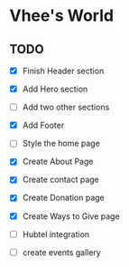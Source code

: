 # Vhee's World

## TODO

- [x] Finish Header section
- [x] Add Hero section
- [ ] Add two other sections
- [x] Add Footer
- [ ] Style the home page
- [x] Create About Page
- [x] Create contact page
- [x] Create Donation page
- [x] Create Ways to Give page
- [ ] Hubtel integration
- [ ] create events gallery


